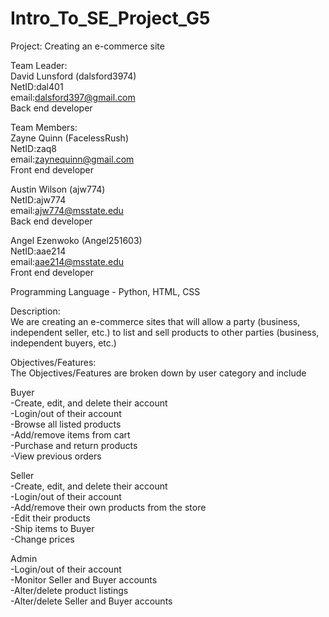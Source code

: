 # Intro_To_SE_Project_G5

Project: Creating an e-commerce site

Team Leader:<br />
David Lunsford  (dalsford3974)<br />
NetID:dal401 <br />
email:dalsford397@gmail.com<br />
Back end developer<br />


Team Members:<br />
Zayne Quinn (FacelessRush)<br />
NetID:zaq8<br />
email:zaynequinn@gmail.com<br />
Front end developer<br />

Austin Wilson (ajw774)<br />
NetID:ajw774<br />
email:ajw774@msstate.edu<br />
Back end developer<br />

Angel Ezenwoko (Angel251603)<br />
NetID:aae214<br />
email:aae214@msstate.edu<br />
Front end developer<br />

Programming Language - Python, HTML, CSS<br />

Description:<br />
We are creating an e-commerce sites that will allow a party (business, independent seller, etc.) to list and sell products to other parties (business, independent buyers, etc.)<br />

Objectives/Features:<br />
The Objectives/Features are broken down by user category and include<br />

Buyer<br />
-Create, edit, and delete their account<br />
-Login/out of their account<br />
-Browse all listed products<br />
-Add/remove items from cart<br />
-Purchase and return products<br />
-View previous orders<br />

Seller<br />
-Create, edit, and delete their account<br />
-Login/out of their account<br />
-Add/remove their own products from the store<br />
-Edit their products<br />
-Ship items to Buyer<br />
-Change prices<br />

Admin<br />
-Login/out of their account<br />
-Monitor Seller and Buyer accounts<br />
-Alter/delete product listings<br />
-Alter/delete Seller and Buyer accounts<br />
